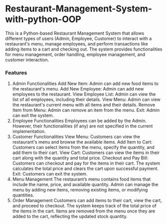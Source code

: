 # Restaurant-Management-System-with-python-OOP


This is a Python-based Restaurant Management System that allows different types of users (Admin, Employee, Customer) to interact with a restaurant's menu, manage employees, and perform transactions like adding items to a cart and checking out. The system provides functionalities for menu management, order handling, employee management, and customer interaction.

### Features
1. Admin Functionalities
Add New Item: Admin can add new food items to the restaurant's menu.
Add New Employee: Admin can add new employees to the restaurant.
View Employee List: Admin can view the list of all employees, including their details.
View Menu: Admin can view the restaurant's current menu with all items and their details.
Remove Item from Menu: Admin can remove an item from the menu.
Exit: Admin can exit the system.
2. Employee Functionalities
Employees can be added by the Admin. However, their functionalities (if any) are not specified in the current implementation.
3. Customer Functionalities
View Menu: Customers can view the restaurant's menu and browse the available items.
Add Item to Cart: Customers can select items from the menu, specify the quantity, and add them to their cart.
View Cart: Customers can view the items in their cart along with the quantity and total price.
Checkout and Pay Bill: Customers can checkout and pay for the items in their cart. The system calculates the total price and clears the cart upon successful payment.
Exit: Customers can exit the system.
4. Menu Management
The restaurant’s menu contains food items that include the name, price, and available quantity.
Admin can manage the menu by adding new items, removing existing items, or modifying quantities.
5. Order Management
Customers can add items to their cart, view the cart, and proceed to checkout.
The system keeps track of the total price of the items in the cart.
Items are removed from the menu once they are added to the cart, reflecting the updated stock quantity.
